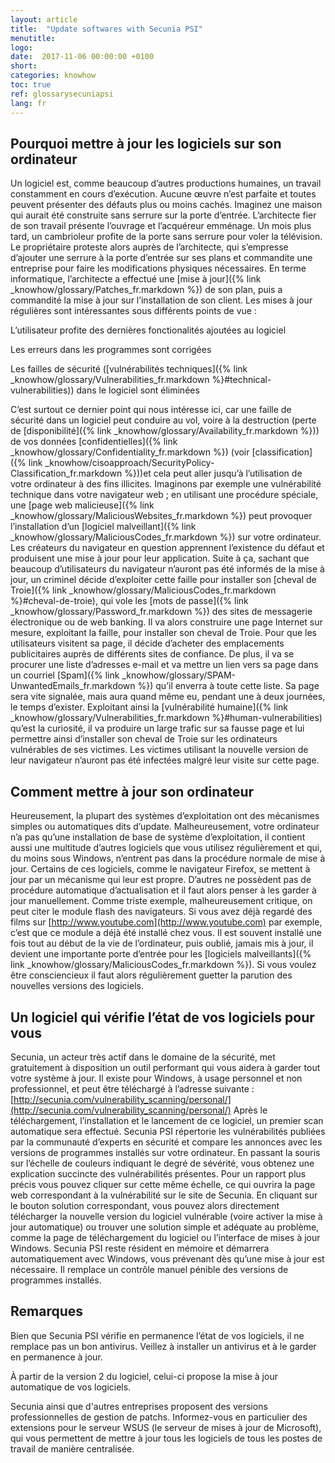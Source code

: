 ```yaml
---
layout: article
title:  "Update softwares with Secunia PSI"
menutitle:
logo:
date:  2017-11-06 00:00:00 +0100
short:
categories: knowhow
toc: true
ref: glossarysecuniapsi
lang: fr
---
```


## Pourquoi mettre à jour les logiciels sur son ordinateur
Un logiciel est, comme beaucoup d’autres productions humaines, un travail constamment en cours d’exécution. Aucune œuvre n’est parfaite et toutes peuvent présenter des défauts plus ou moins cachés. Imaginez une maison qui aurait été construite sans serrure sur la porte d’entrée. L’architecte fier de son travail présente l’ouvrage et l’acquéreur emménage. Un mois plus tard, un cambrioleur profite de la porte sans serrure pour voler la télévision. Le propriétaire proteste alors auprès de l’architecte, qui s’empresse d’ajouter une serrure à la porte d’entrée sur ses plans et commandite une entreprise pour faire les modifications physiques nécessaires. En terme informatique, l’architecte a effectué une [mise à jour]({% link _knowhow/glossary/Patches_fr.markdown %}) de son plan, puis a commandité la mise à jour sur l’installation de son client. Les mises à jour régulières sont intéressantes sous différents points de vue :

L’utilisateur profite des dernières fonctionalités ajoutées au logiciel

Les erreurs dans les programmes sont corrigées

Les failles de sécurité ([vulnérabilités techniques]({% link _knowhow/glossary/Vulnerabilities_fr.markdown %}#technical-vulnerabilities)) dans le logiciel sont éliminées

C’est surtout ce dernier point qui nous intéresse ici, car une faille de sécurité dans un logiciel peut conduire au vol, voire à la destruction (perte de [disponibilité]({% link _knowhow/glossary/Availability_fr.markdown %})) de vos données [confidentielles]({% link _knowhow/glossary/Confidentiality_fr.markdown %}) (voir [classification]({% link _knowhow/cisoapproach/SecurityPolicy-Classification_fr.markdown %}))et cela peut aller jusqu’à l’utilisation de votre ordinateur à des fins illicites. Imaginons par exemple une vulnérabilité technique dans votre navigateur web ; en utilisant une procédure spéciale, une [page web malicieuse]({% link _knowhow/glossary/MaliciousWebsites_fr.markdown %}) peut provoquer l’installation d’un [logiciel malveillant]({% link _knowhow/glossary/MaliciousCodes_fr.markdown %}) sur votre ordinateur. Les créateurs du navigateur en question apprennent l’existence du défaut et produisent une mise à jour pour leur application. Suite à ça, sachant que beaucoup d’utilisateurs du navigateur n’auront pas été informés de la mise à jour, un criminel décide d’exploiter cette faille pour installer son [cheval de Troie]({% link _knowhow/glossary/MaliciousCodes_fr.markdown %}#cheval-de-troie), qui vole les [mots de passe]({% link _knowhow/glossary/Password_fr.markdown %}) des sites de messagerie électronique ou de web banking. Il va alors construire une page Internet sur mesure, exploitant la faille, pour installer son cheval de Troie. Pour que les utilisateurs visitent sa page, il décide d’acheter des emplacements publicitaires auprès de différents sites de confiance. De plus, il va se procurer une liste d’adresses e-mail et va mettre un lien vers sa page dans un courriel [Spam]({% link _knowhow/glossary/SPAM-UnwantedEmails_fr.markdown %}) qu’il enverra à toute cette liste. Sa page sera vite signalée, mais aura quand même eu, pendant une à deux journées, le temps d’exister. Exploitant ainsi la [vulnérabilité humaine]({% link _knowhow/glossary/Vulnerabilities_fr.markdown %}#human-vulnerabilities) qu’est la curiosité, il va produire un large trafic sur sa fausse page et lui permettre ainsi d’installer son cheval de Troie sur les ordinateurs vulnérables de ses victimes. Les victimes utilisant la nouvelle version de leur navigateur n’auront pas été infectées malgré leur visite sur cette page.

## Comment mettre à jour son ordinateur
Heureusement, la plupart des systèmes d’exploitation ont des mécanismes simples ou automatiques dits d’update. Malheureusement, votre ordinateur n’a pas qu’une installation de base de système d’exploitation, il contient aussi une multitude d’autres logiciels que vous utilisez régulièrement et qui, du moins sous Windows, n’entrent pas dans la procédure normale de mise à jour. Certains de ces logiciels, comme le navigateur Firefox, se mettent à jour par un mécanisme qui leur est propre. D’autres ne possèdent pas de procédure automatique d’actualisation et il faut alors penser à les garder à jour manuellement. Comme triste exemple, malheureusement critique, on peut citer le module flash des navigateurs. Si vous avez déjà regardé des films sur [http://www.youtube.com](http://www.youtube.com) par exemple, c’est que ce module a déjà été installé chez vous. Il est souvent installé une fois tout au début de la vie de l’ordinateur, puis oublié, jamais mis à jour, il devient une importante porte d’entrée pour les [logiciels malveillants]({% link _knowhow/glossary/MaliciousCodes_fr.markdown %}). Si vous voulez être consciencieux il faut alors régulièrement guetter la parution des nouvelles versions des logiciels.

## Un logiciel qui vérifie l’état de vos logiciels pour vous
Secunia, un acteur très actif dans le domaine de la sécurité, met gratuitement à disposition un outil performant qui vous aidera à garder tout votre système à jour. Il existe pour Windows, à usage personnel et non professionnel, et peut être téléchargé à l’adresse suivante : [http://secunia.com/vulnerability_scanning/personal/](http://secunia.com/vulnerability_scanning/personal/) Après le téléchargement, l’installation et le lancement de ce logiciel, un premier scan automatique sera effectué. Secunia PSI répertorie les vulnérabilités publiées par la communauté d’experts en sécurité et compare les annonces avec les versions de programmes installés sur votre ordinateur. En passant la souris sur l’échelle de couleurs indiquant le degré de sévérité, vous obtenez une explication succincte des vulnérabilités présentes. Pour un rapport plus précis vous pouvez cliquer sur cette même échelle, ce qui ouvrira la page web correspondant à la vulnérabilité sur le site de Secunia. En cliquant sur le bouton solution correspondant, vous pouvez alors directement télécharger la nouvelle version du logiciel vulnérable (voire activer la mise à jour automatique) ou trouver une solution simple et adéquate au problème, comme la page de téléchargement du logiciel ou l’interface de mises à jour Windows. Secunia PSI reste résident en mémoire et démarrera automatiquement avec Windows, vous prévenant dès qu’une mise à jour est nécessaire. Il remplace un contrôle manuel pénible des versions de programmes installés.

## Remarques
Bien que Secunia PSI vérifie en permanence l’état de vos logiciels, il ne remplace pas un bon antivirus. Veillez à installer un antivirus et à le garder en permanence à jour.

À partir de la version 2 du logiciel, celui-ci propose la mise à jour automatique de vos logiciels.

Secunia ainsi que d'autres entreprises proposent des versions professionnelles de gestion de patchs. Informez-vous en particulier des extensions pour le serveur WSUS (le serveur de mises à jour de Microsoft), qui vous permettent de mettre à jour tous les logiciels de tous les postes de travail de manière centralisée.
